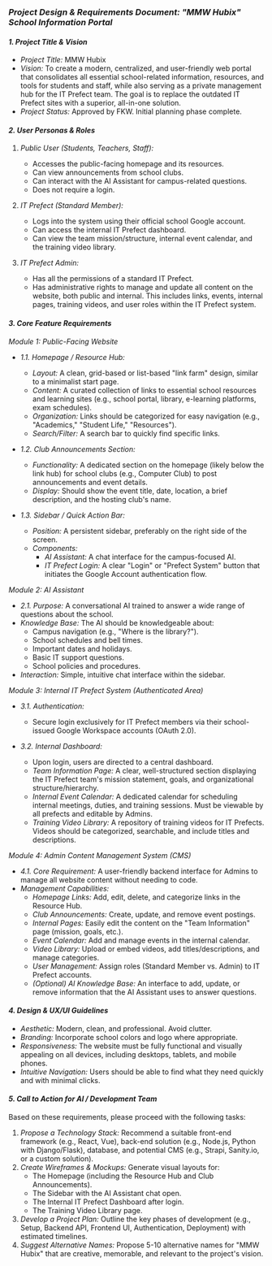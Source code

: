 ### *Project Design & Requirements Document: "MMW Hubix" School Information Portal*

#### *1. Project Title & Vision*

*   *Project Title:* MMW Hubix
*   *Vision:* To create a modern, centralized, and user-friendly web portal that consolidates all essential school-related information, resources, and tools for students and staff, while also serving as a private management hub for the IT Prefect team. The goal is to replace the outdated IT Prefect sites with a superior, all-in-one solution.
*   *Project Status:* Approved by FKW. Initial planning phase complete.

#### *2. User Personas & Roles*

1.  *Public User (Students, Teachers, Staff):*
    *   Accesses the public-facing homepage and its resources.
    *   Can view announcements from school clubs.
    *   Can interact with the AI Assistant for campus-related questions.
    *   Does not require a login.

2.  *IT Prefect (Standard Member):*
    *   Logs into the system using their official school Google account.
    *   Can access the internal IT Prefect dashboard.
    *   Can view the team mission/structure, internal event calendar, and the training video library.

3.  *IT Prefect Admin:*
    *   Has all the permissions of a standard IT Prefect.
    *   Has administrative rights to manage and update all content on the website, both public and internal. This includes links, events, internal pages, training videos, and user roles within the IT Prefect system.

#### *3. Core Feature Requirements*

*Module 1: Public-Facing Website*

*   *1.1. Homepage / Resource Hub:*
    *   *Layout:* A clean, grid-based or list-based "link farm" design, similar to a minimalist start page.
    *   *Content:* A curated collection of links to essential school resources and learning sites (e.g., school portal, library, e-learning platforms, exam schedules).
    *   *Organization:* Links should be categorized for easy navigation (e.g., "Academics," "Student Life," "Resources").
    *   *Search/Filter:* A search bar to quickly find specific links.

*   *1.2. Club Announcements Section:*
    *   *Functionality:* A dedicated section on the homepage (likely below the link hub) for school clubs (e.g., Computer Club) to post announcements and event details.
    *   *Display:* Should show the event title, date, location, a brief description, and the hosting club's name.

*   *1.3. Sidebar / Quick Action Bar:*
    *   *Position:* A persistent sidebar, preferably on the right side of the screen.
    *   *Components:*
        *   *AI Assistant:* A chat interface for the campus-focused AI.
        *   *IT Prefect Login:* A clear "Login" or "Prefect System" button that initiates the Google Account authentication flow.

*Module 2: AI Assistant*

*   *2.1. Purpose:* A conversational AI trained to answer a wide range of questions about the school.
*   *Knowledge Base:* The AI should be knowledgeable about:
    *   Campus navigation (e.g., "Where is the library?").
    *   School schedules and bell times.
    *   Important dates and holidays.
    *   Basic IT support questions.
    *   School policies and procedures.
*   *Interaction:* Simple, intuitive chat interface within the sidebar.

*Module 3: Internal IT Prefect System (Authenticated Area)*

*   *3.1. Authentication:*
    *   Secure login exclusively for IT Prefect members via their school-issued Google Workspace accounts (OAuth 2.0).

*   *3.2. Internal Dashboard:*
    *   Upon login, users are directed to a central dashboard.
    *   *Team Information Page:* A clear, well-structured section displaying the IT Prefect team's mission statement, goals, and organizational structure/hierarchy.
    *   *Internal Event Calendar:* A dedicated calendar for scheduling internal meetings, duties, and training sessions. Must be viewable by all prefects and editable by Admins.
    *   *Training Video Library:* A repository of training videos for IT Prefects. Videos should be categorized, searchable, and include titles and descriptions.

*Module 4: Admin Content Management System (CMS)*

*   *4.1. Core Requirement:* A user-friendly backend interface for Admins to manage all website content without needing to code.
*   *Management Capabilities:*
    *   *Homepage Links:* Add, edit, delete, and categorize links in the Resource Hub.
    *   *Club Announcements:* Create, update, and remove event postings.
    *   *Internal Pages:* Easily edit the content on the "Team Information" page (mission, goals, etc.).
    *   *Event Calendar:* Add and manage events in the internal calendar.
    *   *Video Library:* Upload or embed videos, add titles/descriptions, and manage categories.
    *   *User Management:* Assign roles (Standard Member vs. Admin) to IT Prefect accounts.
    *   *(Optional) AI Knowledge Base:* An interface to add, update, or remove information that the AI Assistant uses to answer questions.

#### *4. Design & UX/UI Guidelines*

*   *Aesthetic:* Modern, clean, and professional. Avoid clutter.
*   *Branding:* Incorporate school colors and logo where appropriate.
*   *Responsiveness:* The website must be fully functional and visually appealing on all devices, including desktops, tablets, and mobile phones.
*   *Intuitive Navigation:* Users should be able to find what they need quickly and with minimal clicks.

#### *5. Call to Action for AI / Development Team*

Based on these requirements, please proceed with the following tasks:

1.  *Propose a Technology Stack:* Recommend a suitable front-end framework (e.g., React, Vue), back-end solution (e.g., Node.js, Python with Django/Flask), database, and potential CMS (e.g., Strapi, Sanity.io, or a custom solution).
2.  *Create Wireframes & Mockups:* Generate visual layouts for:
    *   The Homepage (including the Resource Hub and Club Announcements).
    *   The Sidebar with the AI Assistant chat open.
    *   The Internal IT Prefect Dashboard after login.
    *   The Training Video Library page.
3.  *Develop a Project Plan:* Outline the key phases of development (e.g., Setup, Backend API, Frontend UI, Authentication, Deployment) with estimated timelines.
4.  *Suggest Alternative Names:* Propose 5-10 alternative names for "MMW Hubix" that are creative, memorable, and relevant to the project's vision.
